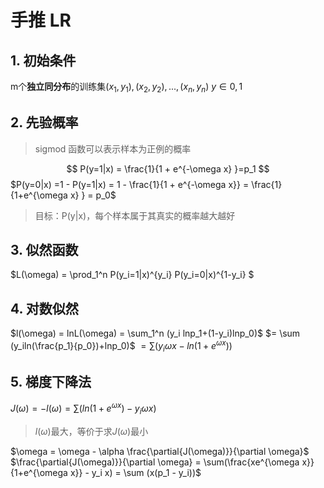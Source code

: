 # 手推 LR

## 1. 初始条件

m个**独立同分布**的训练集${(x_1,y_1), (x_2,y_2),...,(x_n,y_n)}$
$y\in{0,1}$

## 2. 先验概率

> sigmod 函数可以表示样本为正例的概率

$$
P(y=1|x) = \frac{1}{1 + e^{-\omega x} }=p_1
$$
$P(y=0|x) =1 - P(y=1|x) = 1 - \frac{1}{1 + e^{-\omega x}} = \frac{1}{1+e^{\omega x} } = p_0$

> 目标：P(y|x)，每个样本属于其真实的概率越大越好

## 3. 似然函数

$L(\omega) = \prod_1^n P(y_i=1|x)^{y_i} P(y_i=0|x)^{1-y_i} $

## 4. 对数似然

$l(\omega) = lnL(\omega) = \sum_1^n (y_i lnp_1+(1-y_i)lnp_0)$
$= \sum (y_iln(\frac{p_1}{p_0})+lnp_0)$
$=\sum (y_i \omega x-ln(1+e^{\omega x}))$

## 5. 梯度下降法

$J(\omega) = -l(\omega) = \sum (ln(1+e^{\omega x})-y_i \omega x)$

> $l(\omega)$最大，等价于求$J(\omega)$最小

$\omega = \omega - \alpha \frac{\partial{J(\omega)}}{\partial \omega}$
$\frac{\partial{J(\omega)}}{\partial \omega} = \sum(\frac{xe^{\omega x}}{1+e^{\omega x}} - y_i x) = \sum (x(p_1 - y_i))$




